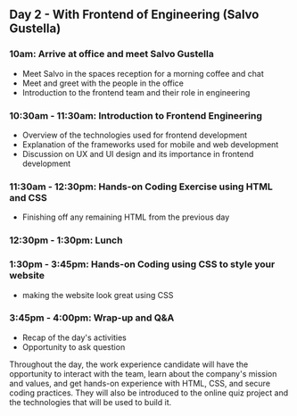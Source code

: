 ## Day 2 - With Frontend of Engineering (Salvo Gustella)

### 10am: Arrive at office and meet Salvo Gustella
- Meet Salvo in the spaces reception for a morning coffee and chat
- Meet and greet with the people in the office
- Introduction to the frontend team and their role in engineering

### 10:30am - 11:30am: Introduction to Frontend Engineering
- Overview of the technologies used for frontend development
- Explanation of the frameworks used for mobile and web development
- Discussion on UX and UI design and its importance in frontend development

### 11:30am - 12:30pm: Hands-on Coding Exercise using HTML and CSS
- Finishing off any remaining HTML from the previous day

### 12:30pm - 1:30pm: Lunch

### 1:30pm - 3:45pm: Hands-on Coding using CSS to style your website
- making the website look great using CSS

### 3:45pm - 4:00pm: Wrap-up and Q&A
- Recap of the day's activities
- Opportunity to ask question

Throughout the day, the work experience candidate will have the opportunity to interact with the team, learn about the company's mission and values, and get hands-on experience with HTML, CSS, and secure coding practices. They will also be introduced to the online quiz project and the technologies that will be used to build it.
